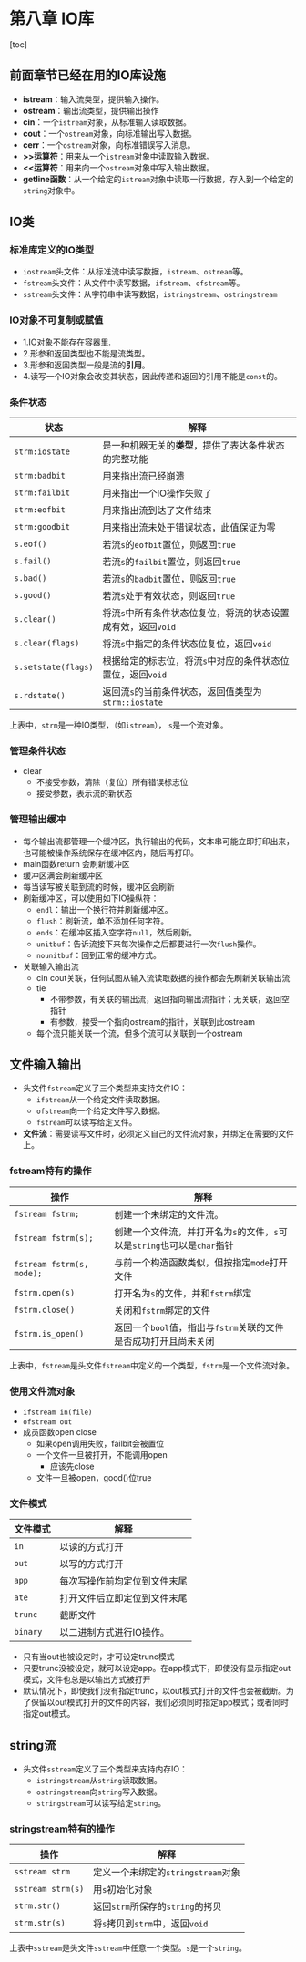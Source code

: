 # 第八章 IO库
[toc]
## 前面章节已经在用的IO库设施

- **istream**：输入流类型，提供输入操作。
- **ostream**：输出流类型，提供输出操作
- **cin**：一个`istream`对象，从标准输入读取数据。
- **cout**：一个`ostream`对象，向标准输出写入数据。
- **cerr**：一个`ostream`对象，向标准错误写入消息。
- **>>运算符**：用来从一个`istream`对象中读取输入数据。
- **<<运算符**：用来向一个`ostream`对象中写入输出数据。
- **getline函数**：从一个给定的`istream`对象中读取一行数据，存入到一个给定的`string`对象中。
  
## IO类

### 标准库定义的IO类型

- `iostream`头文件：从标准流中读写数据，`istream`、`ostream`等。
- `fstream`头文件：从文件中读写数据，`ifstream`、`ofstream`等。
- `sstream`头文件：从字符串中读写数据，`istringstream`、`ostringstream`

### IO对象不可复制或赋值

- 1.IO对象不能存在容器里.
- 2.形参和返回类型也不能是流类型。
- 3.形参和返回类型一般是流的**引用**。
- 4.读写一个IO对象会改变其状态，因此传递和返回的引用不能是`const`的。

### 条件状态

| 状态      | 解释 |
| ----------- | ----------- |
| `strm:iostate` | 是一种机器无关的**类型**，提供了表达条件状态的完整功能 |
| `strm:badbit` | 用来指出流已经崩溃 |
| `strm:failbit` | 用来指出一个IO操作失败了 |
| `strm:eofbit` | 用来指出流到达了文件结束 |
| `strm:goodbit` | 用来指出流未处于错误状态，此值保证为零 |
| `s.eof()` | 若流`s`的`eofbit`置位，则返回`true` |
| `s.fail()` | 若流`s`的`failbit`置位，则返回`true` |
| `s.bad()` | 若流`s`的`badbit`置位，则返回`true` |
| `s.good()` | 若流`s`处于有效状态，则返回`true` |
| `s.clear()` | 将流`s`中所有条件状态位复位，将流的状态设置成有效，返回`void` |
| `s.clear(flags)` | 将流`s`中指定的条件状态位复位，返回`void` |
| `s.setstate(flags)` | 根据给定的标志位，将流`s`中对应的条件状态位置位，返回`void` |
| `s.rdstate()` | 返回流`s`的当前条件状态，返回值类型为`strm::iostate` |

上表中，`strm`是一种IO类型，（如`istream`）， `s`是一个流对象。

### 管理条件状态
- clear
  - 不接受参数，清除（复位）所有错误标志位
  - 接受参数，表示流的新状态

### 管理输出缓冲

- 每个输出流都管理一个缓冲区，执行输出的代码，文本串可能立即打印出来，也可能被操作系统保存在缓冲区内，随后再打印。
- main函数return 会刷新缓冲区
- 缓冲区满会刷新缓冲区
- 每当读写被关联到流的时候，缓冲区会刷新
- 刷新缓冲区，可以使用如下IO操纵符：
  - `endl`：输出一个换行符并刷新缓冲区。
  - `flush`：刷新流，单不添加任何字符。
  - `ends`：在缓冲区插入空字符`null`，然后刷新。
  - `unitbuf`：告诉流接下来每次操作之后都要进行一次`flush`操作。
  - `nounitbuf`：回到正常的缓冲方式。
- 关联输入输出流
  - cin cout关联，任何试图从输入流读取数据的操作都会先刷新关联输出流
  - tie
    - 不带参数，有关联的输出流，返回指向输出流指针；无关联，返回空指针
    - 有参数，接受一个指向ostream的指针，关联到此ostream
  - 每个流只能关联一个流，但多个流可以关联到一个ostream

## 文件输入输出

- 头文件`fstream`定义了三个类型来支持文件IO：
  - `ifstream`从一个给定文件读取数据。
  - `ofstream`向一个给定文件写入数据。
  - `fstream`可以读写给定文件。
- **文件流**：需要读写文件时，必须定义自己的文件流对象，并绑定在需要的文件上。

### fstream特有的操作

| 操作      | 解释 |
| ----------- | ----------- |
| `fstream fstrm;` | 创建一个未绑定的文件流。 |
| `fstream fstrm(s);` | 创建一个文件流，并打开名为`s`的文件，`s`可以是`string`也可以是`char`指针 |
| `fstream fstrm(s, mode);` | 与前一个构造函数类似，但按指定`mode`打开文件 |
| `fstrm.open(s)` | 打开名为`s`的文件，并和`fstrm`绑定 |
| `fstrm.close()` | 关闭和`fstrm`绑定的文件 |
| `fstrm.is_open()` | 返回一个`bool`值，指出与`fstrm`关联的文件是否成功打开且尚未关闭 |

上表中，`fstream`是头文件`fstream`中定义的一个类型，`fstrm`是一个文件流对象。

### 使用文件流对象
- `ifstream in(file)`
- `ofstream out`
- 成员函数open close
  - 如果open调用失败，failbit会被置位
  - 一个文件一旦被打开，不能调用open
    - 应该先close
  - 文件一旦被open，good()位true

### 文件模式

| 文件模式 | 解释 |
| ----------- | ----------- |
|`in` | 以读的方式打开 |
| `out` | 以写的方式打开 |
| `app` | 每次写操作前均定位到文件末尾 |
| `ate` | 打开文件后立即定位到文件末尾 |
| `trunc` | 截断文件 |
| `binary` | 以二进制方式进行IO操作。 |

- 只有当out也被设定时，才可设定trunc模式
- 只要trunc没被设定，就可以设定app。在app模式下，即使没有显示指定out模式，文件也总是以输出方式被打开
- 默认情况下，即使我们没有指定trunc，以out模式打开的文件也会被截断。为了保留以out模式打开的文件的内容，我们必须同时指定app模式；或者同时指定out模式。
## string流

- 头文件`sstream`定义了三个类型来支持内存IO：
  - `istringstream`从`string`读取数据。
  - `ostringstream`向`string`写入数据。
  - `stringstream`可以读写给定`string`。

### stringstream特有的操作

| 操作 | 解释 |
| ----------- | ----------- |
|`sstream strm` | 定义一个未绑定的`stringstream`对象 |
| `sstream strm(s)` | 用`s`初始化对象 |
| `strm.str()` | 返回`strm`所保存的`string`的拷贝 |
| `strm.str(s)` | 将`s`拷贝到`strm`中，返回`void` |

上表中`sstream`是头文件`sstream`中任意一个类型。`s`是一个`string`。
